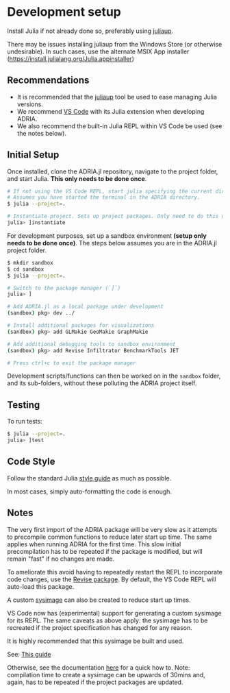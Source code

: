 # Development setup

Install Julia if not already done so, preferably using [juliaup](https://github.com/JuliaLang/juliaup).

There may be issues installing juliaup from the Windows Store (or otherwise undesirable).
In such cases, use the alternate MSIX App installer (https://install.julialang.org/Julia.appinstaller)


## Recommendations

- It is recommended that the [juliaup](https://github.com/JuliaLang/juliaup) tool be used to ease managing Julia versions.
- We recommend [VS Code](https://code.visualstudio.com/) with its Julia extension when developing ADRIA.
- We also recommend the built-in Julia REPL within VS Code be used (see the notes below).


## Initial Setup

Once installed, clone the ADRIA.jl repository, navigate to the project folder, and start Julia.
**This only needs to be done once**.

```bash
# If not using the VS Code REPL, start julia specifying the current directory as the project environment
# Assumes you have started the terminal in the ADRIA directory.
$ julia --project=.

# Instantiate project. Sets up project packages. Only need to do this once.
julia> ]instantiate
```

For development purposes, set up a sandbox environment **(setup only needs to be done once)**.
The steps below assumes you are in the ADRIA.jl project folder.

```bash
$ mkdir sandbox
$ cd sandbox
$ julia --project=.

# Switch to the package manager (`]`)
julia> ]

# Add ADRIA.jl as a local package under development
(sandbox) pkg> dev ../

# Install additional packages for visualizations
(sandbox) pkg> add GLMakie GeoMakie GraphMakie

# Add additional debugging tools to sandbox environment
(sandbox) pkg> add Revise Infiltrator BenchmarkTools JET

# Press ctrl+c to exit the package manager
```

Development scripts/functions can then be worked on in the `sandbox` folder, and its sub-folders, without these polluting the ADRIA project itself.


## Testing

To run tests:

```bash
$ julia --project=.
julia> ]test 
```


## Code Style

Follow the standard Julia [style guide](https://docs.julialang.org/en/v1/manual/style-guide/) as much as possible.

In most cases, simply auto-formatting the code is enough.


## Notes

The very first import of the ADRIA package will be very slow as it attempts to precompile common functions to reduce later start up time.
The same applies when running ADRIA for the first time. This slow initial precompilation has to be repeated if the package is modified, but will remain "fast" if no changes are made.

To ameliorate this avoid having to repeatedly restart the REPL to incorporate code changes, use the [Revise package](https://github.com/timholy/Revise.jl).
By default, the VS Code REPL will auto-load this package.

A custom [sysimage](https://julialang.github.io/PackageCompiler.jl/dev/sysimages.html) can also be created to reduce start up times.

VS Code now has (experimental) support for generating a custom sysimage for its REPL.
The same caveats as above apply: the sysimage has to be recreated if the project specification has changed for any reason.

It is highly recommended that this sysimage be built and used.

See: [This guide](https://www.julia-vscode.org/docs/dev/userguide/compilesysimage/)

Otherwise, see the documentation [here](https://github.com/open-AIMS/ADRIA.jl/tree/main/build) for a quick how to.
Note: compilation time to create a sysimage can be upwards of 30mins and, again, has to be repeated if the project packages are updated.
